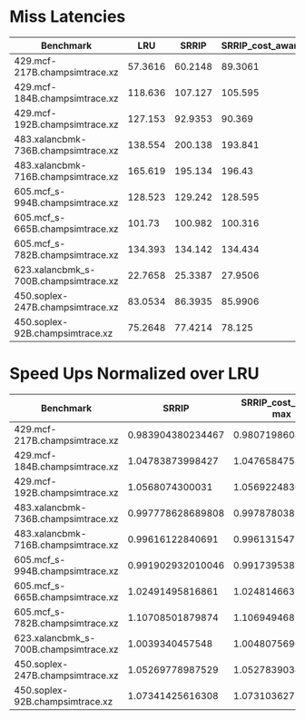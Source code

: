# Miss Latencies
| Benchmark                         | LRU  | SRRIP  | SRRIP_cost_aware_max  | SRRIP_cost_aware_min  |
|-----------------------------------|------------------|--------------------|-----------------------------------|-----------------------------------|
| 429.mcf-217B.champsimtrace.xz     | 57.3616           | 60.2148             | 89.3061                           | 75.9882                           |
| 429.mcf-184B.champsimtrace.xz     | 118.636           | 107.127             | 105.595                           | 106.741                           |
| 429.mcf-192B.champsimtrace.xz     | 127.153           | 92.9353             | 90.369                            | 98.4097                           |
| 483.xalancbmk-736B.champsimtrace.xz | 138.554           | 200.138             | 193.841                           | 190.946                           |
| 483.xalancbmk-716B.champsimtrace.xz | 165.619           | 195.134             | 196.43                            | 197.472                           |
| 605.mcf_s-994B.champsimtrace.xz   | 128.523           | 129.242             | 128.595                           | 128.474                           |
| 605.mcf_s-665B.champsimtrace.xz   | 101.73            | 100.982             | 100.316                           | 78.2102                           |
| 605.mcf_s-782B.champsimtrace.xz   | 134.393           | 134.142             | 134.434                           | 133.57                            |
| 623.xalancbmk_s-700B.champsimtrace.xz | 22.7658            | 25.3387             | 27.9506                           | 28.4792                           |
| 450.soplex-247B.champsimtrace.xz  | 83.0534           | 86.3935             | 85.9906                           | 86.6009                           |
| 450.soplex-92B.champsimtrace.xz   | 75.2648           | 77.4214             | 78.125                            | 77.8854                           |


# Speed Ups Normalized over LRU 

| Benchmark                                | SRRIP        | SRRIP_cost_aware max    | SRRIP_cost_aware min    |
|------------------------------------------|---------------------|---------------------|---------------------|
| 429.mcf-217B.champsimtrace.xz            | 0.983904380234467    | 0.980719860460984    | 0.983188915439543    |
| 429.mcf-184B.champsimtrace.xz            | 1.04783873998427     | 1.04765847585148     | 1.04681215102468     |
| 429.mcf-192B.champsimtrace.xz            | 1.0568074300031      | 1.05692248302589     | 1.05530114371788     |
| 483.xalancbmk-736B.champsimtrace.xz      | 0.997778628689808    | 0.997878038124132    | 0.997317172550232    |
| 483.xalancbmk-716B.champsimtrace.xz      | 0.99616122840691     | 0.996131547183252    | 0.996089993470131    |
| 605.mcf_s-994B.champsimtrace.xz          | 0.991902932010046    | 0.991739538261369    | 0.991806106084904    |
| 605.mcf_s-665B.champsimtrace.xz          | 1.02491495816861     | 1.02481466313405     | 1.02373231255276     |
| 605.mcf_s-782B.champsimtrace.xz          | 1.10708501879874     | 1.10694946814203     | 1.10621464089777     |
| 623.xalancbmk_s-700B.champsimtrace.xz    | 1.0039340457548      | 1.00480756969063     | 1.00433255119998     |
| 450.soplex-247B.champsimtrace.xz         | 1.05269778987529     | 1.05278390349284     | 1.0527651831412      |
| 450.soplex-92B.champsimtrace.xz          | 1.07341425616308     | 1.07310362719062     | 1.07329136997617     |
